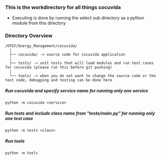 ### This is the workdirectory for all things cocuvida
* Executing is done by running the select sub directory sa a python module from this directory

### Directory Overview
```
/OTGT/Energy_Management/cocuvida/
  |
  ├── cocuvida/ -> source code for cocuvida application
  |
  ├── tests/ -> unit tests that will load modules and run test cases for cocuvida (please run this before git pushing)
  |
  └── tools/ -> when you do not want to change the source code or the test code, debugging and testing can be done here
```

##### Run cocuvida and <optionally> specify service name for running only one service
```
python -m cocuvida <service>
```
##### Run tests and <optionally> include class name from "tests/__main__.py" for running only one test case
```
python -m tests <class>
```
##### Run tools
```
python -m tools
```
